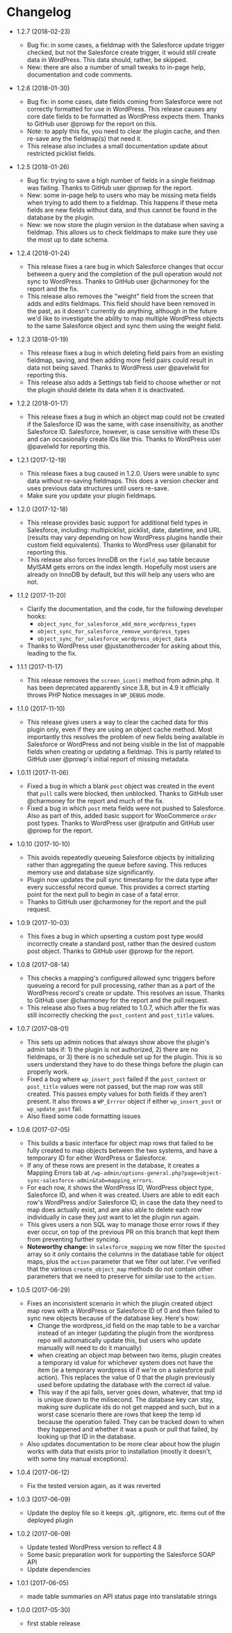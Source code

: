 Changelog
=========

* 1.2.7 (2018-02-23)
	* Bug fix: in some cases, a fieldmap with the Salesforce update trigger checked, but not the Salesforce create trigger, it would still create data in WordPress. This data should, rather, be skipped.
	* New: there are also a number of small tweaks to in-page help, documentation and code comments.

* 1.2.6 (2018-01-30)
	* Bug fix: in some cases, date fields coming from Salesforce were not correctly formatted for use in WordPress. This release causes any core date fields to be formatted as WordPress expects them. Thanks to GitHub user @prowp for the report on this.
	* Note: to apply this fix, you need to clear the plugin cache, and then re-save any the fieldmap(s) that need it.
	* This release also includes a small documentation update about restricted picklist fields.

* 1.2.5 (2018-01-26)
	* Bug fix: trying to save a high number of fields in a single fieldmap was failing. Thanks to GitHub user @prowp for the report.
	* New: some in-page help to users who may be missing meta fields when trying to add them to a fieldmap. This happens if these meta fields are new fields without data, and thus cannot be found in the database by the plugin.
	* New: we now store the plugin version in the database when saving a fieldmap. This allows us to check fieldmaps to make sure they use the most up to date schema.

* 1.2.4 (2018-01-24)
	* This release fixes a rare bug in which Salesforce changes that occur between a query and the completion of the pull operation would not sync to WordPress. Thanks to GitHub user @charmoney for the report and the fix.
	* This release also removes the "weight" field from the screen that adds and edits fieldmaps. This field should have been removed in the past, as it doesn't currently do anything, although in the future we'd like to investigate the ability to map multiple WordPress objects to the same Salesforce object and sync them using the weight field.

* 1.2.3 (2018-01-19)
	* This release fixes a bug in which deleting field pairs from an existing fieldmap, saving, and then adding more field pairs could result in data not being saved. Thanks to WordPress user @pavelwld for reporting this.
	* This release also adds a Settings tab field to choose whether or not the plugin should delete its data when it is deactivated.

* 1.2.2 (2018-01-17)
	* This release fixes a bug in which an object map could not be created if the Salesforce ID was the same, with case insensitivity, as another Salesforce ID. Salesforce, however, is case sensitive with these IDs and can occasionally create IDs like this. Thanks to WordPress user @pavelwld for reporting this.

* 1.2.1 (2017-12-19)
	* This release fixes a bug caused in 1.2.0. Users were unable to sync data without re-saving fieldmaps. This does a version checker and uses previous data structures until users re-save.
	* Make sure you update your plugin fieldmaps.

* 1.2.0 (2017-12-18)
	* This release provides basic support for additional field types in Salesforce, including: multipicklist, picklist, date, datetime, and URL (results may vary depending on how WordPress plugins handle their custom field equivalents). Thanks to WordPress user @ilanabit for reporting this.
	* This release also forces InnoDB on the `field_map` table because MyISAM gets errors on the index length. Hopefully most users are already on InnoDB by default, but this will help any users who are not.

* 1.1.2 (2017-11-20)
	* Clarify the documentation, and the code, for the following developer hooks:
		* `object_sync_for_salesforce_add_more_wordpress_types`
		* `object_sync_for_salesforce_remove_wordpress_types`
		* `object_sync_for_salesforce_wordpress_object_data`
	* Thanks to WordPress user @justanothercoder for asking about this, leading to the fix.

* 1.1.1 (2017-11-17)
	* This release removes the `screen_icon()` method from admin.php. It has been deprecated apparently since 3.8, but in 4.9 it officially throws PHP Notice messages in `WP_DEBUG` mode.

* 1.1.0 (2017-11-10)
	* This release gives users a way to clear the cached data for this plugin only, even if they are using an object cache method. Most importantly this resolves the problem of new fields being available in Salesforce or WordPress and not being visible in the list of mappable fields when creating or updating a fieldmap. This is partly related to GitHub user @prowp's initial report of missing metadata.

* 1.0.11 (2017-11-06)
	* Fixed a bug in which a blank `post` object was created in the event that `pull` calls were blocked, then unblocked. Thanks to GitHub user @charmoney for the report and much of the fix.
	* Fixed a bug in which `post` meta fields were not pushed to Salesforce. Also as part of this, added basic support for WooCommerce `order` post types. Thanks to WordPress user @ratputin and GitHub user @prowp for the report.

* 1.0.10 (2017-10-10)

	* This avoids repeatedly queueing Salesforce objects by initializing rather than aggregating the queue before saving. This reduces memory use and database size significantly.
	* Plugin now updates the pull sync timestamp for the data type after every successful record queue. This provides a correct starting point for the next pull to begin in case of a fatal error.
	* Thanks to GitHub user @charmoney for the report and the pull request.

* 1.0.9 (2017-10-03)

	* This fixes a bug in which upserting a custom post type would incorrectly create a standard post, rather than the desired custom post object. Thanks to GitHub user @prowp for the report.

* 1.0.8 (2017-08-14)

	* This checks a mapping's configured allowed sync triggers before queueing a record for pull processing, rather than as a part of the WordPress record's create or update. This resolves an issue. Thanks to GitHub user @charmoney for the report and the pull request.
	* This release also fixes a bug related to 1.0.7, which after the fix was still incorrectly checking the `post_content` and `post_title` values.

* 1.0.7 (2017-08-01)

	* This sets up admin notices that always show above the plugin's admin tabs if: 1) the plugin is not authorized, 2) there are no fieldmaps, or 3) there is no schedule set up for the plugin. This is so users understand they have to do these things before the plugin can properly work.
	* Fixed a bug where `wp_insert_post` failed if the `post_content` or `post_title` values were not passed, but the map row was still created. This passes empty values for both fields if they aren't present. It also throws a `WP_Errror` object if either `wp_insert_post` or `wp_update_post` fail.
	* Also fixed some code formatting issues

* 1.0.6 (2017-07-05)

	* This builds a basic interface for object map rows that failed to be fully created to map objects between the two systems, and have a temporary ID for either WordPress or Salesforce.
	* If any of these rows are present in the database, it creates a Mapping Errors tab at `/wp-admin/options-general.php?page=object-sync-salesforce-admin&tab=mapping_errors`.
	* For each row, it shows the WordPress ID, WordPress object type, Salesforce ID, and when it was created. Users are able to edit each row's WordPress and/or Salesforce ID, in case the data they need to map does actually exist, and are also able to delete each row individually in case they just want to let the plugin run again.
	* This gives users a non SQL way to manage those error rows if they ever occur, on top of the previous PR on this branch that kept them from preventing further syncing.
	* **Noteworthy change:** in `salesforce_mapping` we now filter the `$posted` array so it only contains the columns in the database table for object maps, plus the `action` parameter that we filter out later. I've verified that the various `create_object_map` methods do not contain other parameters that we need to preserve for similar use to the `action`.

* 1.0.5 (2017-06-29)

	* Fixes an inconsistent scenario in which the plugin created object map rows with a WordPress or Salesforce ID of 0 and then failed to sync new objects because of the database key. Here's how:
		- Change the wordpress_id field on the map table to be a varchar instead of an integer (updating the plugin from the wordpress repo will automatically update this, but users who update manually will need to do it manually)
		- when creating an object map between two items, plugin creates a temporary id value for whichever system does not have the item (ie a temporary wordpress id if we're on a salesforce pull action). This replaces the value of 0 that the plugin previously used before updating the database with the correct id value.
		- This way if the api fails, server goes down, whatever, that tmp id is unique down to the milisecond. The database key can stay, making sure duplicate ids do not get mapped and such, but in a worst case scenario there are rows that keep the temp id because the operation failed. They can be tracked down to when they happened and whether it was a push or pull that failed, by looking up that ID in the database.
	* Also updates documentation to be more clear about how the plugin works with data that exists prior to installation (mostly it doesn't, with some tiny manual exceptions).

* 1.0.4 (2017-06-12)

	* Fix the tested version again, as it was reverted

* 1.0.3 (2017-06-09)

	* Update the deploy file so it keeps .git, .gitignore, etc. items out of the deployed plugin

* 1.0.2 (2017-06-09)

	* Update tested WordPress version to reflect 4.8
	* Some basic preparation work for supporting the Salesforce SOAP API
	* Update dependencies

* 1.0.1 (2017-06-05)

	* made table summaries on API status page into translatable strings

* 1.0.0 (2017-05-30)

	* first stable release
